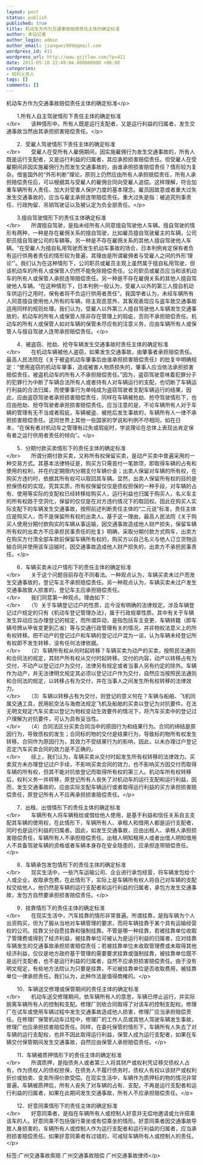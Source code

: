 ```yaml
---
layout: post
status: publish
published: true
title: 机动车方作为交通事故赔偿责任主体的确定标准
author: 本站记者
author_login: admin
author_email: jiangwei909@gmail.com
wordpress_id: 411
wordpress_url: http://www.gzjtlaw.com/?p=411
date: 2011-05-18 22:49:04.000000000 +08:00
categories:
- 权利义务人
tags: []
comments: []
---
```

<p>机动车方作为交通事故赔偿责任主体的确定标准<&#47;p><p>　　1.所有人自主驾驶情形下责任主体的确定标准<br><&#47;br>　　该种情形中，所有人既是运行支配者，又是运行利益的归属者，发生交通事故当然由其承担损害赔偿责任。<&#47;p><p>　　2．受雇人驾驶情形下责任主体的确定标准<br><&#47;br>　　受雇人在受所有人雇佣期间，因实施雇佣行为发生交通事故的，所有人既是运行支配者，又是运行利益的归属者，其应承担损害赔偿责任。但受雇人在受雇期间非因实施雇佣行为而发生交通事故的，由谁承担损害赔偿责任？情形较为复杂。借鉴国外的&ldquo;外形判断&rdquo;理论，原则上仍然应由所有人承担赔偿责任，所有人承担赔偿责任后，可以根据其与受雇人的雇佣合同向受雇人追偿。这样理解，符合加重车辆所有人责任、加大对受害人保护力度的基本理念。雇员因故意或者重大过失发生交通事故的，应当与雇主承担连带赔偿责任。重大过失是指：被追究刑事责任、行政拘留、吊销驾驶证以及被认定为负全部责任。<&#47;p><p>　　3.擅自驾驶情形下的责任主体确定标准<br><&#47;br>　　所谓擅自驾驶，是指未经所有人同意擅自驾驶他人车辆。擅自驾驶的情形有两种，一种是存在雇佣关系的擅自驾驶，比如雇员擅自驾驶雇主的车辆，公司职员擅自驾驶公司的车辆等。另一种是不存在雇佣关系的其他人擅自驾驶他人车辆。&ldquo;在受雇人为擅自私用驾驶而发生机动车事故的场合，日本判例肯定保有者负有运行供用者责任的情形较为普遍，其理由是所谓雇佣者与受雇人之间的外形&lsquo;理论&rdquo;&rsquo;。我们认为在这种情形下，公司职员或雇员主观上虽然属于擅自私用驾驶，但该机动车的所有人或保管人仍然不能免除赔偿责任。公司职员或雇员应当和该机动车的所有人或保管人承担连带赔偿责任。另一种是不存在雇佣关系的其他人擅自驾驶他人车辆。&ldquo;在这种情形下，日本判例一般认为，受雇人以外的第三人擅自机动车供运行之用时，保有者将不负运行供用者责任&rdquo;。我国学者认为，未经车辆所有人同意擅自使用他人所有的车辆，除主观恶意外，其客观表现应与盗车致交通事故适用同样的规则处理。我们认为，受雇人以外第三人擅自驾驶他人车辆发生交通事故的，机动车的所有人或保管人除非存在管理上的瑕疵，否则不承担赔偿责任。机动车的所有人或保管人如对车辆的保管未尽应有的注意义务，应由车辆所有人或保管人与擅自驾驶人连带承担赔偿责任。<&#47;p><p>　　4．被盗窃、抢劫、抢夺车辆发生交通事故时责任主体的确定标准<br><&#47;br>　　在机动车辆被他人盗窃，如果发生交通事故，由肇事者承担赔偿责任。最高人民法院在《关于被盗机动车肇事后由谁承担损害赔偿责任》的批复中明确规定：&ldquo;使用盗窃的机动车肇事，造成被害人物质损失的，肇事人应当依法承担损害赔偿责任，被盗机动车的所有人不承担赔偿责任。&rdquo;因为，盗窃驾驶意味着犯罪分子的犯罪行为中断了车辆合法所有人或者持有人对车辆运行的支配，也切断了车辆运行利益的合法归属，而使肇事行为单纯成为盗窃驾驶者支配车辆运行的结果，因此，应由盗窃驾驶者承担损害赔偿责任，同样在车辆被抢劫、抢夺驾驶情形下，也应由抢劫、抢夺驾驶者承担损害赔偿责任。应当注意的是，不论车辆所有人对于车辆的管理有无不当或者瑕疵，车辆被盗、被抢后发生事故的，车辆所有人一律不承担损害赔偿责任。这同世界上其他一些国家的学说和判例不尽相同，如在日本，&ldquo;在保有者对机动车之管理有过失或瑕疵时，学说理论在总体上表现出肯定保有者之运行供用者责任的倾向&rdquo;。<&#47;p><p>　　5．分期付款买卖情形下的责任主体的确定标准<br><&#47;br>　　所谓分期付款买卖，又称所有权保留买卖，是动产买卖中普遍采用的一种交易方式。其基本法律特征是，购买方只需首付一笔款项，即取得车辆的占有和使用的权利，并在约定期限内分期支付车辆价金；出卖人保留对车辆的所有权，在购买方违约时，依据其所有权可以取回其车辆。显然，出卖人保留所有权的目的是担保债权的实现。究其实质，所有权保留仅仅是债权担保的一种手段，对车辆的占有、使用等实际的支配权已经转移给购买人，运行利益也归属于购买人，名义车主的所有权趋于空洞化，保留的仅仅是在对方违约情况下的取回权。因此在购买人实际支配下的车辆发生交通事故，按照前述判断责任主体的&ldquo;二元说&rdquo;标准，责任主体应是购买人，而不是保留所有权的出卖人。基于这一理由，最高人民法院《关于购买人使用分期付款购实的车辆从事运输，因交通事故造成他人财产损失，保留车辆所有权的出卖方不应承担民事责任的批复》明确，采取分期付款方式购车，出卖方在购买方付清全部车款前保留车辆所有权的，购买方以自己名义与他人订立货物运输合同并使用该车运输时，因交通事故造成他人财产损失的，出卖方不承担民事责任。<&#47;p><p>　　6．车辆买卖未过户情形下的责任主体的确定标准<br><&#47;br>　　关于这个问题目前存在不同看法。一种观点认为，车辆买卖未过户而发生交通事故的，登记车主不承担赔偿责任。另一种观点认为，车辆买卖未过户发生交通事故致人损害的，登记车主应承担赔偿责任。<br><&#47;br>　　我们同意第一种观点。理由如下：<br><&#47;br>　　（1）关于车辆登记过户的性质，迄今没有明确的法律规定。涉及车辆登记过户规定的只有《机动车登记管理办法》，属于行政规章性质。其中有关于车辆发生异动应当办理登记的规定，而所谓异动，是指包括车主变更、车辆转籍（即车辆号牌从甲省变更到乙省）等与交通行政管理有关的情况，并非物权法意义上的所有权转移。把不动产的登记过户和车辆的登记过户混为一谈，认为车辆未经登记所有权即不发生转移，没有任何法律依据。<br><&#47;br>　　（2）车辆所有权从何时起转移？车辆买卖为动产的买卖，按照民法通则和合同法的规定，其财产所有权从交付时起转移。交付的内容，动产以转移占有为交付，不动产以登记过户为交付，法律另有规定或者当事人另有约定的除外。车辆作为动产，并无法律明文规定其必须以登记过户作为交付，自然应当按照民法通则和合同法的规定，以转移占有为交付，并在当事人之间发生所有权转移的法律效力。<br><&#47;br>　　（3）车辆以转移占有为交付，则登记的意义何在？车辆与船舶、飞机同属交通工具，民用航空法与海商法规定飞机及船舶的买卖以登记为对抗要件。在法无明文规定汽车买卖以登记为物权变动生效要件的情况下，将汽车买卖中的登记过户理解为对抗要件，可认为具有妥当性。<br><&#47;br>　　（4）合同法区分买卖合同当中的原因行为和结果行为。合同的缔结是原因行为，导致债权的发生；合同标的物的交付是结果行为，导致标的物所有权发生转移。合同作为原因行为，其效力不受结果行为的影响，因此，以未办理过户登记否定汽车买卖合同的效力是不正确的。<br><&#47;br>　　综上，我们认为，车辆买卖从交付时起发生所有权转移的法律效力。买卖双方未办理登记过户手续，不影响买卖合同的效力，也不影响买方因交付而取得车辆的所有权，但其不能对抗依登记而取得所有权的第三人。机动车所有权转移后，权利义务一并转移，原登记所有人丧失了对机动车的运行支配和运行利益，因而，发生交通事故的，应由实际支配车辆运行或者取得运行利益的买方承担损害赔偿责任，原登记所有人不应再承担损害赔偿责任。<&#47;p><p>　　7．出租、出借情形下的责任主体的确定标准<br><&#47;br>　　车辆所有人将车辆租给或借给他人使用，是基于利益和信任关系自主支配其车辆的使用权，在此情形下，车辆所有人、承租人和借用人都是运行支配者，同时也是运行利益的归属者。因此，如发生交通事故，应由出租人、承租人承担损害赔偿责任，车辆所有人不承担赔偿责任。出租人明知租用人或者出借人明知借用人不具备驾驶车辆的资格或者车辆本身存在安全隐患的，应承担连带赔偿责任。<&#47;p><p>　　8．车辆承包发包情形下的责任主体的确定标准<br><&#47;br>　　现实生活中，一些汽车运输公司、企业进行承包经营，将车辆发包给个人或企业，收取承包费。在此情形下，实际上是车辆所有权人将自己对车辆的支配权交给他人，他仍然是车辆的运行支配者和运行利益的归属者，承包方发生交通事故，发包方自然要承担损害赔偿责任。<&#47;p><p>　　9．挂靠情形下的责任主体的确定标准<br><&#47;br>　　在现实生活中，汽车挂靠的情形非常普遍。所谓挂靠，是指车辆为个人出资购买，但为了服从当地对车辆管理的要求，而将车辆挂靠于某个具有运输经营权的公司。挂靠又分自愿挂靠和强制挂靠。不管是哪一种挂靠，若被挂靠单位收取了管理费或得到了经济利益，被挂靠单位可被认为是运行利益的归属者，应对挂靠车辆发生的交通事故承担损害赔偿责任；若被挂靠单位未收取管理费或未取得其他经济利益，仅仅是地方政府基于管理的需要要求挂靠或强制挂靠，被挂靠单位既不是运行支配者，也不是运行利益的归属者，自然不应承担损害赔偿责任。由于没有明文规定，有些地方法院认为只要是挂靠，不论被挂靠单位是否收取费用，被挂靠单位一律承担责任。我们认为，此种作法是值得商榷的。<&#47;p><p>　　10．车辆送交修理或保管期间的责任主体的确定标准<br><&#47;br>　　机动车送交修理期间，依车辆所有人的意思，车辆已停止运行，并实际脱离车辆所有人的控制和支配。修理厂则依合同取得了对该车的控制支配权。修理厂在试车或使用车辆过程中发生交通事故造成他人损害，修理厂应当承担赔偿责任。在修理厂保管机动车过程中，修理厂的工作人员或其他人驾驶车辆发生事故，修理厂也应承担损害赔偿责任。同样，在委托保管的情形下，车辆所有人失去了对车辆的运行支配权，也并不因此取得运行利益，保管人成为运行支配者，如果在车辆交付保管期间发生交通事故，自然应由保管人承担赔偿责任。<&#47;p><p>　　11．车辆被质押情形下的责任主体的确定标准<br><&#47;br>　　所谓质押，是指债务人或者第三人将其财产或权利凭证移交债权人占有，作为债权人的债权担保，在债务人不履行债务时，债权人有权以该财产或权利折价或拍卖、变卖所得价款受偿。在现实生活中，车辆作为质押标的物的情况非常普遍。车辆被质押后，所有人丧失了对车辆的占有、支配，不再是运行支配者和运行利益的归属者，如果在此期间发生交通事故，所有人不应承担赔偿责任。<&#47;p><p>　　12．好意同乘情形下的责任主体的确定标准<br><&#47;br>　　好意同乘者，是指在车辆所有人或控制人好意并无偿地邀请或允许搭乘该车的人。好意同乘不包括强行乘坐或有偿乘坐的情形。好意同乘者因交通事故导致人身损害的，车辆所有人或控制人作为运行支配者和运行利益的归属者，应当承担损害赔偿责任。如果好意同乘者有过错的，可减轻车辆所有人或控制人的责任。<&#47;p><br&#47;><p>标签:广州交通事故索赔 广州交通事故赔偿 广州交通事故律师<&#47;p>
